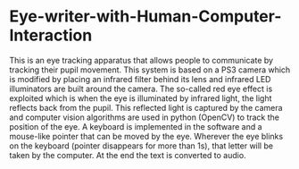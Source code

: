 # Eye-writer-with-Human-Computer-Interaction

This is an eye tracking apparatus that allows people to communicate by tracking their pupil movement. 
This system is based on a PS3 camera which is modified by placing an infrared filter behind its lens and infrared LED illuminators are built around the camera.
The so-called red eye effect is exploited which is when the eye is illuminated by infrared light, the light reflects back from the pupil. This reflected light is captured by the camera and computer vision algorithms are used in python (OpenCV) to track the position of the eye. A keyboard is implemented in the software and a mouse-like pointer that can be moved by the eye. Wherever the eye blinks on the keyboard (pointer disappears for more than 1s), that letter will be taken by the computer.
At the end the text is converted to audio. 
